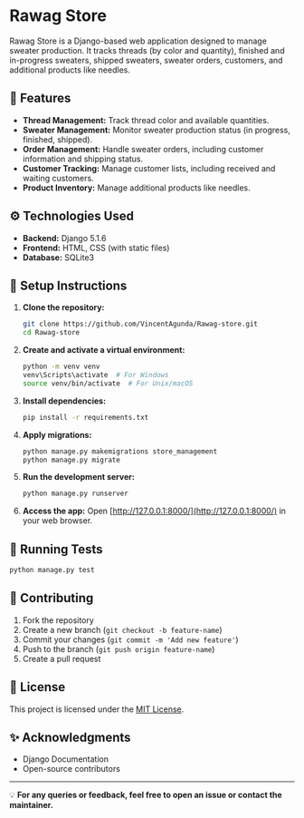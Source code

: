 # Rawag Store

Rawag Store is a Django-based web application designed to manage sweater production. It tracks threads (by color and quantity), finished and in-progress sweaters, shipped sweaters, sweater orders, customers, and additional products like needles.

## 🚀 Features
- **Thread Management:** Track thread color and available quantities.
- **Sweater Management:** Monitor sweater production status (in progress, finished, shipped).
- **Order Management:** Handle sweater orders, including customer information and shipping status.
- **Customer Tracking:** Manage customer lists, including received and waiting customers.
- **Product Inventory:** Manage additional products like needles.

## ⚙️ Technologies Used
- **Backend:** Django 5.1.6
- **Frontend:** HTML, CSS (with static files)
- **Database:** SQLite3

## 💾 Setup Instructions
1. **Clone the repository:**
   ```bash
   git clone https://github.com/VincentAgunda/Rawag-store.git
   cd Rawag-store
   ```

2. **Create and activate a virtual environment:**
   ```bash
   python -m venv venv
   venv\Scripts\activate  # For Windows
   source venv/bin/activate  # For Unix/macOS
   ```

3. **Install dependencies:**
   ```bash
   pip install -r requirements.txt
   ```

4. **Apply migrations:**
   ```bash
   python manage.py makemigrations store_management
   python manage.py migrate
   ```

5. **Run the development server:**
   ```bash
   python manage.py runserver
   ```

6. **Access the app:**
   Open [http://127.0.0.1:8000/](http://127.0.0.1:8000/) in your web browser.

## 🧪 Running Tests
```bash
python manage.py test
```

## 🤝 Contributing
1. Fork the repository
2. Create a new branch (`git checkout -b feature-name`)
3. Commit your changes (`git commit -m 'Add new feature'`)
4. Push to the branch (`git push origin feature-name`)
5. Create a pull request

## 📄 License
This project is licensed under the [MIT License](LICENSE).

## ✨ Acknowledgments
- Django Documentation
- Open-source contributors

---

💡 **For any queries or feedback, feel free to open an issue or contact the maintainer.**

